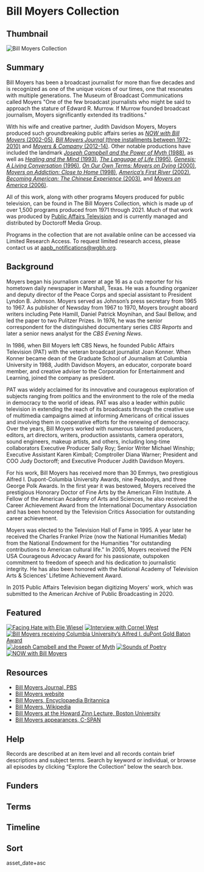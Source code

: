# Bill Moyers Collection

## Thumbnail

![Bill Moyers Collection](https://s3.amazonaws.com/americanarchive.org/special-collections/moyers-mainimage.png "Bill Moyers Collection")

## Summary

Bill Moyers has been a broadcast journalist for more than five decades and is recognized as one of the unique voices of our times, one that resonates with multiple generations. The Museum of Broadcast Communications called Moyers "One of the few broadcast journalists who might be said to approach the stature of Edward R. Murrow. If Murrow founded broadcast journalism, Moyers significantly extended its traditions."

With his wife and creative partner, Judith Davidson Moyers, Moyers produced such groundbreaking public affairs series as [*NOW with Bill Moyers* (2002-05)](https://americanarchive.org/catalog?f%5Baccess_types%5D%5B%5D=digitized&f%5Bseries_titles%5D%5B%5D=NOW+with+Bill+Moyers&sort=asset_date+asc), [*Bill Moyers Journal* (three installments between 1972-2010)](https://americanarchive.org/catalog?f%5Baccess_types%5D%5B%5D=digitized&f%5Bseries_titles%5D%5B%5D=Bill+Moyers+Journal&sort=asset_date+asc) and [*Moyers & Company* (2012-14)](https://americanarchive.org/catalog?f%5Baccess_types%5D%5B%5D=digitized&f%5Bcontributing_organizations%5D%5B%5D=Public+Affairs+Television+%26+Doctoroff+Media+Group+%28NY%29&q=%22Moyers+%26+Company%22&sort=asset_date+asc). Other notable productions have included the landmark [*Joseph Campbell and the Power of Myth* (1988)](https://americanarchive.org/catalog?f%5Baccess_types%5D%5B%5D=digitized&f%5Bseries_titles%5D%5B%5D=Joseph+Campbell+and+the+Power+of+Myth&sort=asset_date+asc), as well as [*Healing and the Mind* (1993)](https://americanarchive.org/catalog?f%5Baccess_types%5D%5B%5D=digitized&f%5Bseries_titles%5D%5B%5D=Healing+and+the+Mind&sort=asset_date+asc), [*The Language of Life* (1995)](https://americanarchive.org/catalog?f%5Baccess_types%5D%5B%5D=digitized&f%5Bseries_titles%5D%5B%5D=The+Language+of+Life&sort=asset_date+asc), [*Genesis: A Living Conversation* (1996)](https://americanarchive.org/catalog?f%5Baccess_types%5D%5B%5D=digitized&f%5Bseries_titles%5D%5B%5D=Genesis%3A+A+Living+Conversation&sort=asset_date+asc), [*On Our Own Terms: Moyers on Dying* (2000)](https://americanarchive.org/catalog?f%5Baccess_types%5D%5B%5D=digitized&f%5Bseries_titles%5D%5B%5D=On+Our+Own+Terms%3A+Moyers+on+Dying&sort=asset_date+asc), [*Moyers on Addiction: Close to Home* (1998)](https://americanarchive.org/catalog?f%5Baccess_types%5D%5B%5D=digitized&f%5Bseries_titles%5D%5B%5D=Moyers+on+Addiction%3A+Close+to+Home&sort=asset_date+asc), [*America’s First River* (2002)](https://americanarchive.org/catalog?f%5Baccess_types%5D%5B%5D=digitized&f%5Bseries_titles%5D%5B%5D=America%27s+First+River%3A+Bill+Moyers+on+the+Hudson&sort=asset_date+asc), [*Becoming American: The Chinese Experience* (2003)](https://americanarchive.org/catalog?f%5Baccess_types%5D%5B%5D=digitized&f%5Bseries_titles%5D%5B%5D=Becoming+American%3A+The+Chinese+Experience&sort=asset_date+asc), and [*Moyers on America* (2006)](https://americanarchive.org/catalog?f%5Baccess_types%5D%5B%5D=digitized&f%5Bseries_titles%5D%5B%5D=Moyers+on+America&sort=asset_date+asc). 

All of this work, along with other programs Moyers produced for public television, can be found in The Bill Moyers Collection, which is made up of over 1,500 programs produced from 1971 through 2021. Much of that work was produced by [Public Affairs Television](https://americanarchive.org/participating-orgs/NCSG55136) and is currently managed and distributed by Doctoroff Media Group.

Programs in the collection that are not available online can be accessed via Limited Research Access. To request limited research access, please contact us at aapb_notifications@wgbh.org.

## Background

Moyers began his journalism career at age 16 as a cub reporter for his hometown daily newspaper in Marshall, Texas. He was a founding organizer and deputy director of the Peace Corps and special assistant to President Lyndon B. Johnson. Moyers served as Johnson’s press secretary from 1965 to 1967.
As publisher of Newsday from 1967 to 1970, Moyers brought aboard writers including Pete Hamill, Daniel Patrick Moynihan, and Saul Bellow, and led the paper to two Pulitzer Prizes. In 1976, he was the senior correspondent for the distinguished documentary series *CBS Reports* and later a senior news analyst for the *CBS Evening News*.

In 1986, when Bill Moyers left CBS News, he founded Public Affairs Television (PAT) with the veteran broadcast journalist Joan Konner. When Konner became dean of the Graduate School of Journalism at Columbia University in 1988, Judith Davidson Moyers, an educator, corporate board member, and creative adviser to the Corporation for Entertainment and Learning, joined the company as president.

PAT was widely acclaimed for its innovative and courageous exploration of subjects ranging from politics and the environment to the role of the media in democracy to the world of ideas. PAT was also a leader within public television in extending the reach of its broadcasts through the creative use of multimedia campaigns aimed at informing Americans of critical issues and involving them in cooperative efforts for the renewing of democracy.
Over the years, Bill Moyers worked with numerous talented producers, editors, art directors, writers, production assistants, camera operators, sound engineers, makeup artists, and others, including long-time collaborators Executive Producer Sally Roy; Senior Writer Michael Winship; Executive Assistant Karen Kimball; Comptroller Diana Warner; President and COO Judy Doctoroff; and Executive Producer Judith Davidson Moyers.

For his work, Bill Moyers has received more than 30 Emmys, two prestigious Alfred I. Dupont-Columbia University Awards, nine Peabodys, and three George Polk Awards. In the first year it was bestowed, Moyers received the prestigious Honorary Doctor of Fine Arts by the American Film Institute. A Fellow of the American Academy of Arts and Sciences, he also received the Career Achievement Award from the International Documentary Association and has been honored by the Television Critics Association for outstanding career achievement.

Moyers was elected to the Television Hall of Fame in 1995. A year later he received the Charles Frankel Prize (now the National Humanities Medal) from the National Endowment for the Humanities "for outstanding contributions to American cultural life." In 2005, Moyers received the PEN USA Courageous Advocacy Award for his passionate, outspoken commitment to freedom of speech and his dedication to journalistic integrity. He has also been honored with the National Academy of Television Arts & Sciences' Lifetime Achievement Award.

In 2015 Public Affairs Television began digitizing Moyers' work, which was submitted to the American Archive of Public Broadcasting in 2020.  

## Featured

[![Facing Hate with Elie Wiesel](https://s3.amazonaws.com/americanarchive.org/special-collections/cpb-aacip-fe27b297b15.jpg)](/catalog/cpb-aacip-fe27b297b15)
[![Interview with Cornel West](https://s3.amazonaws.com/americanarchive.org/special-collections/cpb-aacip-a7a4db752ce.jpg)](/catalog/cpb-aacip-a7a4db752ce)
[![Bill Moyers receiving Columbia University’s Alfred I. duPont Gold Baton Award](https://s3.amazonaws.com/americanarchive.org/special-collections/cpb-aacip-34818a74864.jpg)](/catalog/cpb-aacip-34818a74864)
[![*Joseph Campbell and the Power of Myth*](https://s3.amazonaws.com/americanarchive.org/special-collections/cpb-aacip-079942f4ba7.jpg)](/catalog/cpb-aacip-079942f4ba7)
[![*Sounds of Poetry*](https://s3.amazonaws.com/americanarchive.org/special-collections/cpb-aacip-1f108dcdc95.jpg)](/catalog/cpb-aacip-1f108dcdc95)
[![*NOW with Bill Moyers*](https://s3.amazonaws.com/americanarchive.org/special-collections/cpb-aacip-6a6a315e9dc.jpg)](/catalog/cpb-aacip-6a6a315e9dc)

## Resources

- [Bill Moyers Journal, PBS](https://www.pbs.org/moyers/journal/)
- [Bill Moyers website](https://billmoyers.com/)
- [Bill Moyers, Encyclopaedia Britannica](https://www.britannica.com/biography/Bill-Moyers)
- [Bill Moyers, Wikipedia](https://en.wikipedia.org/wiki/Bill_Moyers)
- [Bill Moyers at the Howard Zinn Lecture, Boston University](http://www.bu.edu/buniverse/view/?v=20ZaW9PO)
- [Bill Moyers appearances, C-SPAN](https://www.c-span.org/person/?billmoyers)

## Help

Records are described at an item level and all records contain brief descriptions and subject terms. Search by keyword or individual, or browse all episodes by clicking “Explore the Collection” below the search box. 

## Funders

## Terms

## Timeline

## Sort

asset_date+asc

